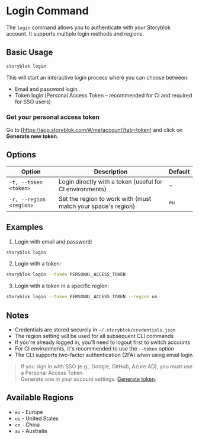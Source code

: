 # Login Command

The `login` command allows you to authenticate with your Storyblok account. It supports multiple login methods and regions.

## Basic Usage

```bash
storyblok login
```

This will start an interactive login process where you can choose between:
- Email and password login
- Token login (Personal Access Token – recommended for CI and required for SSO users)

### Get your personal access token

Go to [https://app.storyblok.com/#/me/account?tab=token] and click on **Generate new token**.

## Options

| Option | Description | Default |
|--------|-------------|---------|
| `-t, --token <token>` | Login directly with a token (useful for CI environments) | - |
| `-r, --region <region>` | Set the region to work with (must match your space's region) | `eu` |

## Examples

1. Login with email and password:
```bash
storyblok login
```

2. Login with a token:
```bash
storyblok login --token PERSONAL_ACCESS_TOKEN
```

3. Login with a token in a specific region:
```bash
storyblok login --token PERSONAL_ACCESS_TOKEN --region us
```

## Notes

- Credentials are stored securely in `~/.storyblok/credentials.json`
- The region setting will be used for all subsequent CLI commands
- If you're already logged in, you'll need to logout first to switch accounts
- For CI environments, it's recommended to use the `--token` option
- The CLI supports two-factor authentication (2FA) when using email login
> If you sign in with SSO (e.g., Google, GitHub, Azure AD), you must use a Personal Access Token.  
> Generate one in your account settings: [Generate token](https://app.storyblok.com/#/me/account?tab=token).

## Available Regions

- `eu` - Europe
- `us` - United States
- `cn` - China
- `au` - Australia
